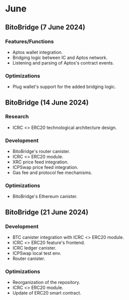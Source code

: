 # June

## BitoBridge  (7 June 2024)

### Features/Functions

* Aptos wallet integration.
* Bridging logic between IC and Aptos network.
* Listening and parsing of Aptos's contract events.

### Optimizations

* Plug wallet's support for the added bridging logic.

## BitoBridge  (14 June 2024)

### Research

* ICRC <> ERC20 technological architecture design.

### Development

* BitoBridge's router canister.
* ICRC <> ERC20 module.
* XRC price feed integration.
* ICPSwap price feed integration.
* Gas fee and protocol fee mechanisms.

### Optimizations

* BitoBridge's Ethereum canister.

## BitoBridge  (21 June 2024)

### Development

* BTC canister integration with ICRC <> ERC20 module.
* ICRC <> ERC20 feature's frontend.
* ICRC ledger canister.
* ICPSwap local test env.
* Router canister.

### Optimizations

* Reorganization of the repository.
* ICRC <> ERC20 module.
* Update of ERC20 smart contract.
